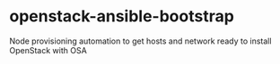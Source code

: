 # openstack-ansible-bootstrap
Node provisioning automation to get hosts and network ready to install OpenStack with OSA

